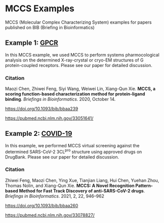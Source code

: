 # MCCS Examples

MCCS (Molecular Complex Characterizing System) examples for papers published on BIB (Briefing in Bioinformatics)

## Example 1: [GPCR](https://github.com/stcmz/mccs-example-gpcr)

In this MCCS example, we used MCCS to perform systems pharmocological analysis on the determined X-ray-crystal or cryo-EM structures of G protein-coupled receptors. Please see our paper for detailed discussion.

### Citation

Maozi Chen, Zhiwei Feng, Siyi Wang, Weiwei Lin, Xiang-Qun Xie. **MCCS, a scoring function-based characterization method for protein-ligand binding**. *Briefings in Bioinformatics*. 2020, October 14.

https://doi.org/10.1093/bib/bbaa239

https://pubmed.ncbi.nlm.nih.gov/33051641/


## Example 2: [COVID-19](https://github.com/stcmz/mccs-example-covid19)

In this example, we performed MCCS virtual screening against the determined SARS-CoV-2 3CL<sup>pro</sup> structure using approved drugs on DrugBank. Please see our paper for detailed discussion.

### Citation

Zhiwei Feng, Maozi Chen, Ying Xue, Tianjian Liang, Hui Chen, Yuehan Zhou, Thomas Nolin, and Xiang-Qun Xie. **MCCS: A Novel Recognition Pattern-based Method for Fast Track Discovery of anti-SARS-CoV-2 drugs**. *Briefings in Bioinformatics*. 2021, 2, 22, 946–962

https://doi.org/10.1093/bib/bbaa260

https://pubmed.ncbi.nlm.nih.gov/33078827/
